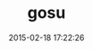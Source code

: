 ---
layout: post
title:  "gosu"
repo:   "jlnr/gosu"
date:   2015-02-18 17:22:26
gemurl: http://www.libgosu.org/
---